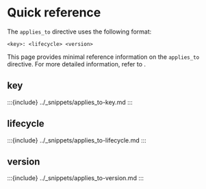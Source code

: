 # Quick reference

The `applies_to` directive uses the following format:

```
<key>: <lifecycle> <version>
```

This page provides minimal reference information on the `applies_to` directive. For more detailed information, refer to [](/syntax/applies.md).

## key

:::{include} ../_snippets/applies_to-key.md
:::

## lifecycle

:::{include} ../_snippets/applies_to-lifecycle.md
:::

## version

:::{include} ../_snippets/applies_to-version.md
:::
